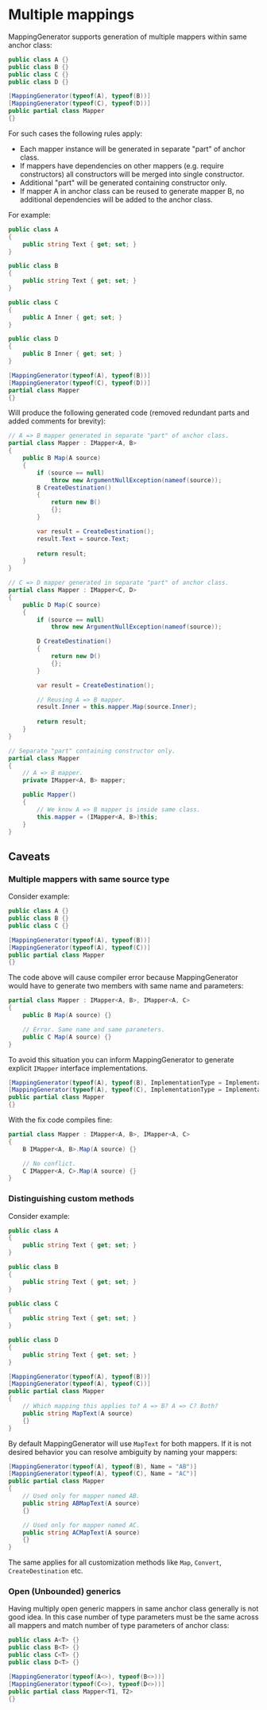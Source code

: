 # Multiple mappings

MappingGenerator supports generation of multiple mappers within same anchor class:

```csharp
public class A {}
public class B {}
public class C {}
public class D {}

[MappingGenerator(typeof(A), typeof(B))]
[MappingGenerator(typeof(C), typeof(D))]
public partial class Mapper
{}
```

For such cases the following rules apply:

* Each mapper instance will be generated in separate "part" of anchor class.
* If mappers have dependencies on other mappers (e.g. require constructors) all constructors will be merged into single constructor.
* Additional "part" will be generated containing constructor only.
* If mapper A in anchor class can be reused to generate mapper B, no additional dependencies will be added to the anchor class.

For example:

```csharp
public class A
{
    public string Text { get; set; }
}

public class B
{
    public string Text { get; set; }
}

public class C
{
    public A Inner { get; set; }
}

public class D
{
    public B Inner { get; set; }
}

[MappingGenerator(typeof(A), typeof(B))]
[MappingGenerator(typeof(C), typeof(D))]
partial class Mapper
{}
```

Will produce the following generated code (removed redundant parts and added comments for brevity):

```csharp
// A => B mapper generated in separate "part" of anchor class.
partial class Mapper : IMapper<A, B>
{
    public B Map(A source)
    {
        if (source == null)
            throw new ArgumentNullException(nameof(source));
        B CreateDestination()
        {
            return new B()
            {};
        }

        var result = CreateDestination();
        result.Text = source.Text;
        
        return result;
    }
}

// C => D mapper generated in separate "part" of anchor class.
partial class Mapper : IMapper<C, D>
{
    public D Map(C source)
    {
        if (source == null)
            throw new ArgumentNullException(nameof(source));

        D CreateDestination()
        {
            return new D()
            {};
        }

        var result = CreateDestination();

        // Reusing A => B mapper.
        result.Inner = this.mapper.Map(source.Inner);
        
        return result;
    }
}

// Separate "part" containing constructor only.
partial class Mapper
{
    // A => B mapper.
    private IMapper<A, B> mapper;

    public Mapper()
    {
        // We know A => B mapper is inside same class.
        this.mapper = (IMapper<A, B>)this;
    }
}
```

## Caveats

### Multiple mappers with same source type

Consider example:

```csharp
public class A {}
public class B {}
public class C {}

[MappingGenerator(typeof(A), typeof(B))]
[MappingGenerator(typeof(A), typeof(C))]
public partial class Mapper
{}
```

The code above will cause compiler error because MappingGenerator would have to generate two members with same name and parameters:

```csharp
partial class Mapper : IMapper<A, B>, IMapper<A, C>
{
    public B Map(A source) {}

    // Error. Same name and same parameters.
    public C Map(A source) {}
}
```

To avoid this situation you can inform MappingGenerator to generate explicit `IMapper` interface implementations.

```csharp
[MappingGenerator(typeof(A), typeof(B), ImplementationType = ImplementationType.Explicit)]
[MappingGenerator(typeof(A), typeof(C), ImplementationType = ImplementationType.Explicit)]
public partial class Mapper
{}
```

With the fix code compiles fine:

```csharp
partial class Mapper : IMapper<A, B>, IMapper<A, C>
{
    B IMapper<A, B>.Map(A source) {}

    // No conflict.
    C IMapper<A, C>.Map(A source) {}
}
```

### Distinguishing custom methods

Consider example:

```csharp
public class A
{
    public string Text { get; set; }
}

public class B
{
    public string Text { get; set; }
}

public class C
{
    public string Text { get; set; }
}

public class D
{
    public string Text { get; set; }
}

[MappingGenerator(typeof(A), typeof(B))]
[MappingGenerator(typeof(A), typeof(C))]
public partial class Mapper
{
    // Which mapping this applies to? A => B? A => C? Both?
    public string MapText(A source)
    {}
}
```

By default MappingGenerator will use `MapText` for both mappers. If it is not desired behavior you can resolve ambiguity by naming your mappers:

```csharp
[MappingGenerator(typeof(A), typeof(B), Name = "AB")]
[MappingGenerator(typeof(A), typeof(C), Name = "AC")]
public partial class Mapper
{
    // Used only for mapper named AB.
    public string ABMapText(A source)
    {}

    // Used only for mapper named AC.
    public string ACMapText(A source)
    {}
}
```

The same applies for all customization methods like `Map`, `Convert`, `CreateDestination` etc.

### Open (Unbounded) generics

Having multiply open generic mappers in same anchor class generally is not good idea. In this case number of type parameters must be the same across all mappers and match number of type parameters of anchor class:

```csharp
public class A<T> {}
public class B<T> {}
public class C<T> {}
public class D<T> {}

[MappingGenerator(typeof(A<>), typeof(B<>))]
[MappingGenerator(typeof(C<>), typeof(D<>))]
public partial class Mapper<T1, T2>
{}
```
